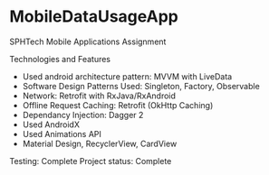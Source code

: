 # MobileDataUsageApp
SPHTech Mobile Applications Assignment

Technologies and Features 
- Used android architecture pattern: MVVM with LiveData
- Software Design Patterns Used: Singleton, Factory, Observable  
- Network: Retrofit with RxJava/RxAndroid 
- Offline Request Caching: Retrofit (OkHttp Caching)
- Dependancy Injection: Dagger 2  
- Used AndroidX
- Used Animations API
- Material Design, RecyclerView, CardView 

Testing: Complete 
Project status: Complete 
